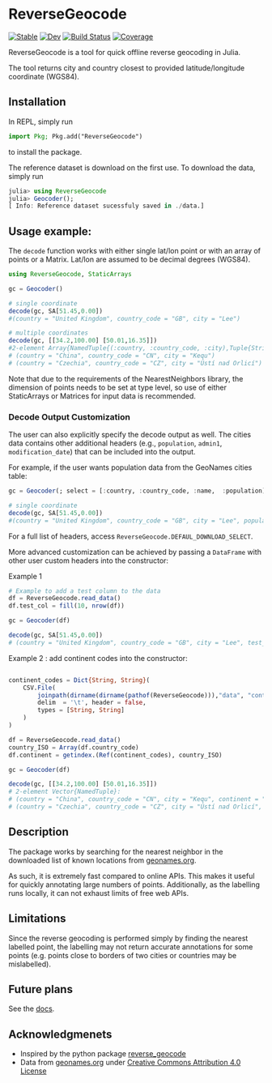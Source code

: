 # ReverseGeocode

[![Stable](https://img.shields.io/badge/docs-stable-blue.svg)](https://BoZenKhaa.github.io/ReverseGeocode.jl/stable/)
[![Dev](https://img.shields.io/badge/docs-dev-blue.svg)](https://BoZenKhaa.github.io/ReverseGeocode.jl/dev/)
[![Build Status](https://github.com/BoZenKhaa/ReverseGeocode.jl/workflows/CI/badge.svg)](https://github.com/BoZenKhaa/ReverseGeocode.jl/actions)
[![Coverage](https://codecov.io/gh/BoZenKhaa/ReverseGeocode.jl/branch/master/graph/badge.svg)](https://codecov.io/gh/BoZenKhaa/ReverseGeocode.jl)


ReverseGeocode is a tool for quick offline reverse geocoding in Julia.

The tool returns city and country closest to provided latitude/longitude coordinate (WGS84).

## Installation
In REPL, simply run 
```julia
import Pkg; Pkg.add("ReverseGeocode")
```
to install the package. 

The reference dataset is download on the first use. To download the data, simply run
```julia
julia> using ReverseGeocode
julia> Geocoder();
[ Info: Reference dataset sucessfuly saved in ./data.]
```

## Usage example:
The `decode` function works with either single lat/lon point or with an array of points or a Matrix. Lat/lon are assumed to be decimal degrees (WGS84).
```julia
using ReverseGeocode, StaticArrays 

gc = Geocoder()

# single coordinate
decode(gc, SA[51.45,0.00])
#(country = "United Kingdom", country_code = "GB", city = "Lee")

# multiple coordinates
decode(gc, [[34.2,100.00] [50.01,16.35]])
#2-element Array{NamedTuple{(:country, :country_code, :city),Tuple{String,String,String}},1}:
# (country = "China", country_code = "CN", city = "Kequ")
# (country = "Czechia", country_code = "CZ", city = "Ústí nad Orlicí")
```
Note that due to the requirements of the NearestNeighbors library, the dimension of points needs to be set at type level, so use of either StaticArrays or Matrices for input data is recommended. 

### Decode Output Customization

The user can also explicitly specify the decode output as well. The cities data contains other additional headers (e.g., `population`, `admin1`, `modification_date`) that can be included into the output.

For example, if the user wants population data from the GeoNames cities table: 

```julia
gc = Geocoder(; select = [:country, :country_code, :name,  :population])

# single coordinate
decode(gc, SA[51.45,0.00])
#(country = "United Kingdom", country_code = "GB", city = "Lee", population = 14573)
```

For a full list of headers, access `ReverseGeocode.DEFAUL_DOWNLOAD_SELECT`.

More advanced customization can be achieved by passing a `DataFrame` with other user custom headers into the constructor: 

Example 1
```julia
# Example to add a test column to the data
df = ReverseGeocode.read_data()
df.test_col = fill(10, nrow(df))

gc = Geocoder(df)

decode(gc, SA[51.45,0.00])
# (country = "United Kingdom", country_code = "GB", city = "Lee", test_col = 10)
```

Example 2 : add continent codes into the constructor:

```julia

continent_codes = Dict{String, String}(
    CSV.File(
        joinpath(dirname(dirname(pathof(ReverseGeocode))),"data", "continent_codes.csv"); 
        delim  = '\t', header = false,
        types = [String, String]
    )
)

df = ReverseGeocode.read_data()
country_ISO = Array(df.country_code)
df.continent = getindex.(Ref(continent_codes), country_ISO)

gc = Geocoder(df)

decode(gc, [[34.2,100.00] [50.01,16.35]])
# 2-element Vector{NamedTuple}:
# (country = "China", country_code = "CN", city = "Kequ", continent = "AS")
# (country = "Czechia", country_code = "CZ", city = "Ústí nad Orlicí", continent = "EU")
```


## Description

The package works by searching for the nearest neighbor in the downloaded list of known locations from [geonames.org](http://download.geonames.org/export/dump). 

As such, it is extremely fast compared to online APIs. This makes it useful for quickly annotating large numbers of points. Additionally, as the labelling runs locally, it can not exhaust limits of free web APIs.

## Limitations

Since the reverse geocoding is performed simply by finding the nearest labelled point, the labelling may not return accurate annotations for some points (e.g. points close to borders of two cities or countries may be mislabelled). 

## Future plans
See the [docs](https://bozenkhaa.github.io/ReverseGeocode.jl/dev/).

## Acknowledgmenets
 - Inspired by the python package [reverse_geocode](https://github.com/richardpenman/reverse_geocode)
 - Data from [geonames.org](http://download.geonames.org/export/dump) under [Creative Commons Attribution 4.0 License](https://creativecommons.org/licenses/by/4.0/)
